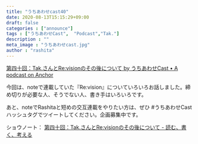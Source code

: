 ```yaml
---
title: "うちあわせcast40"
date: 2020-08-13T15:15:29+09:00
draft: false
categories : ["announce"]
tags : ["うちあわせCast",  "Podcast","Tak."]
description : ""
meta_image : "うちあわせcast.jpg"
author : "rashita"
---
```


[第四十回：Tak.さんとRe:visionのその後について by うちあわせCast • A podcast on Anchor](https://anchor.fm/rashita/episodes/Tak-Revision-ei3160)

今回は、noteで連載していた『Re:vision』についていろいろお話しました。締め切りが必要な人、そうでない人、書き手はいろいろです。

あと、noteでRashitaと短めの交互連載をやりたい方は、ぜひ #うちあわせCastハッシュタグでツイートしてください。企画募集中です。

ショウノート：
[第四十回：Tak.さんとRe:visionのその後について - 読む、書く、考える](https://scrapbox.io/thinkandcreateteck/%E7%AC%AC%E5%9B%9B%E5%8D%81%E5%9B%9E%EF%BC%9ATak.%E3%81%95%E3%82%93%E3%81%A8Re:vision%E3%81%AE%E3%81%9D%E3%81%AE%E5%BE%8C%E3%81%AB%E3%81%A4%E3%81%84%E3%81%A6)
